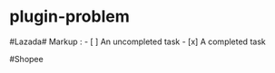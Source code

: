 # plugin-problem

#Lazada#
Markup : - [ ] An uncompleted task
          - [x] A completed task


#Shopee
